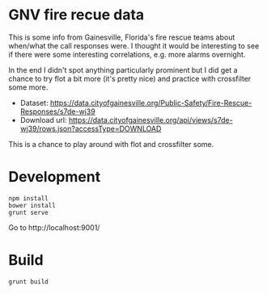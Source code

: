 # GNV fire recue data

This is some info from Gainesville, Florida's fire rescue teams
about when/what the call responses were. I thought it would be
interesting to see if there were some interesting correlations,
e.g. more alarms overnight.

In the end I didn't spot anything particularly prominent but I did get
a chance to try flot a bit more (it's pretty nice) and practice with
crossfilter some more.


* Dataset: https://data.cityofgainesville.org/Public-Safety/Fire-Rescue-Responses/s7de-wj39
* Download url: https://data.cityofgainesville.org/api/views/s7de-wj39/rows.json?accessType=DOWNLOAD


This is a chance to play around with flot and crossfilter some.

# Development

    npm install
    bower install
    grunt serve

Go to http://localhost:9001/


# Build

    grunt build
